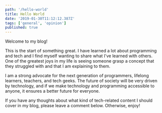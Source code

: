 ```yaml
---
path: '/hello-world'
title: Hello World
date: '2019-01-30T11:12:12.387Z'
tags: ['general', 'opinion']
published: true
---
```


Welcome to my blog!

This is the start of something great. I have learned a lot about programming and tech and I find myself wanting to share what I've learned with others. One of the greatest joys in my life is seeing someone grasp a concept that they struggled with and that I am explaining to them.

I am a strong advocate for the next generation of programmers, lifelong learners, teachers, and tech geeks. The future of society will be very driven by technology, and if we make technology and programming accessible to anyone, it ensures a better future for everyone.

If you have any thoughts about what kind of tech-related content I should cover in my blog, please leave a comment below. Otherwise, enjoy!
